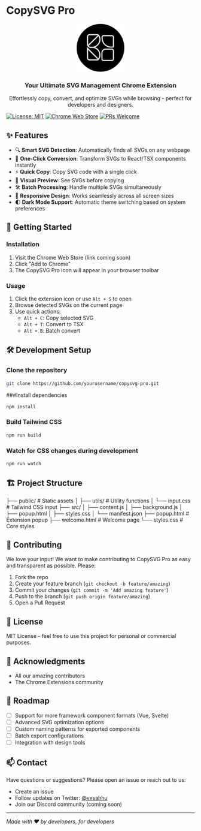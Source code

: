 # CopySVG Pro

<div align="center">
  <img src="public/icon128.png" alt="CopySVG Pro Logo" width="128" height="128">
  <h3>Your Ultimate SVG Management Chrome Extension</h3>
  <p>Effortlessly copy, convert, and optimize SVGs while browsing - perfect for developers and designers.</p>
</div>

[![License: MIT](https://img.shields.io/badge/License-MIT-blue.svg)](https://opensource.org/licenses/MIT)
[![Chrome Web Store](https://img.shields.io/badge/Chrome-Extension-green)](https://chrome.google.com/webstore)
[![PRs Welcome](https://img.shields.io/badge/PRs-welcome-brightgreen.svg)](http://makeapullrequest.com)

## ✨ Features

- 🔍 **Smart SVG Detection**: Automatically finds all SVGs on any webpage
- 🔄 **One-Click Conversion**: Transform SVGs to React/TSX components instantly
- ⚡ **Quick Copy**: Copy SVG code with a single click
- 🎨 **Visual Preview**: See SVGs before copying
- 🛠️ **Batch Processing**: Handle multiple SVGs simultaneously
- 📱 **Responsive Design**: Works seamlessly across all screen sizes
- 🌓 **Dark Mode Support**: Automatic theme switching based on system preferences

## 🚀 Getting Started

### Installation

1. Visit the Chrome Web Store (link coming soon)
2. Click "Add to Chrome"
3. The CopySVG Pro icon will appear in your browser toolbar

### Usage

1. Click the extension icon or use `Alt + S` to open
2. Browse detected SVGs on the current page
3. Use quick actions:
   - `Alt + C`: Copy selected SVG
   - `Alt + T`: Convert to TSX
   - `Alt + B`: Batch convert

## 🛠️ Development Setup

### Clone the repository

```bash
git clone https://github.com/yourusername/copysvg-pro.git
```

###Install dependencies

```bash
npm install
```

### Build Tailwind CSS

```bash
npm run build
```
### Watch for CSS changes during development

```bash
npm run watch
```

## 🏗️ Project Structure

├── public/ # Static assets
│ ├── utils/ # Utility functions
│ └── input.css # Tailwind CSS input
├── src/
│ ├── content.js
│ ├── background.js
│ ├── popup.html
│ ├── styles.css
│ └── manifest.json
├── popup.html # Extension popup
├── welcome.html # Welcome page
└── styles.css # Core styles


## 🤝 Contributing

We love your input! We want to make contributing to CopySVG Pro as easy and transparent as possible. Please:

1. Fork the repo
2. Create your feature branch (`git checkout -b feature/amazing`)
3. Commit your changes (`git commit -m 'Add amazing feature'`)
4. Push to the branch (`git push origin feature/amazing`)
5. Open a Pull Request

## 📝 License

MIT License - feel free to use this project for personal or commercial purposes.

## 🙏 Acknowledgments

- All our amazing contributors
- The Chrome Extensions community

## 🔮 Roadmap

- [ ] Support for more framework component formats (Vue, Svelte)
- [ ] Advanced SVG optimization options
- [ ] Custom naming patterns for exported components
- [ ] Batch export configurations
- [ ] Integration with design tools

## 📫 Contact

Have questions or suggestions? Please open an issue or reach out to us:

- Create an issue
- Follow updates on Twitter: [@vxsahhu](https://twitter.com/vxsahu)
- Join our Discord community (coming soon)

---


*Made with ❤️ by developers, for developers*
